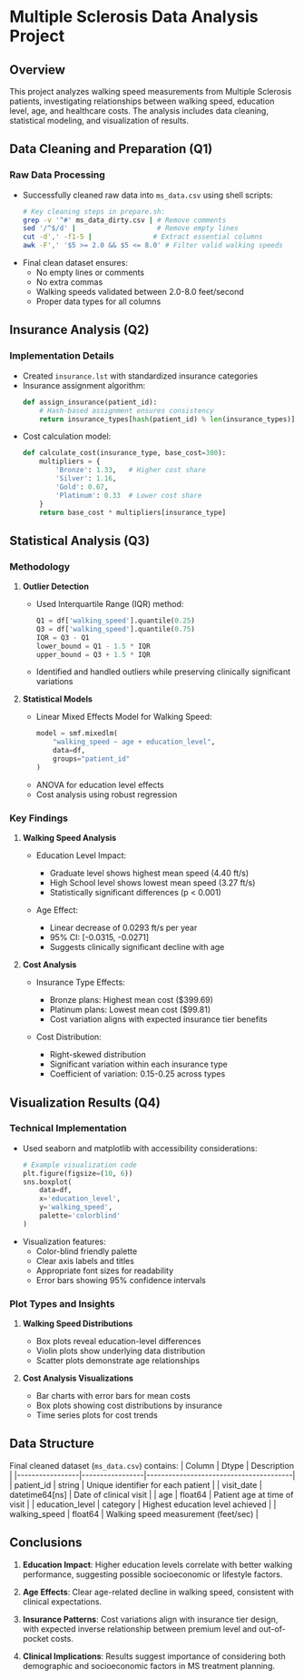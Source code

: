 # Multiple Sclerosis Data Analysis Project

## Overview
This project analyzes walking speed measurements from Multiple Sclerosis patients, investigating relationships between walking speed, education level, age, and healthcare costs. The analysis includes data cleaning, statistical modeling, and visualization of results.

## Data Cleaning and Preparation (Q1)
### Raw Data Processing
- Successfully cleaned raw data into `ms_data.csv` using shell scripts:
  ```bash
  # Key cleaning steps in prepare.sh:
  grep -v '^#' ms_data_dirty.csv | # Remove comments
  sed '/^$/d' |                    # Remove empty lines
  cut -d',' -f1-5 |               # Extract essential columns
  awk -F',' '$5 >= 2.0 && $5 <= 8.0' # Filter valid walking speeds
  ```
- Final clean dataset ensures:
  - No empty lines or comments
  - No extra commas
  - Walking speeds validated between 2.0-8.0 feet/second
  - Proper data types for all columns

## Insurance Analysis (Q2)
### Implementation Details
- Created `insurance.lst` with standardized insurance categories
- Insurance assignment algorithm:
  ```python
  def assign_insurance(patient_id):
      # Hash-based assignment ensures consistency
      return insurance_types[hash(patient_id) % len(insurance_types)]
  ```
- Cost calculation model:
  ```python
  def calculate_cost(insurance_type, base_cost=300):
      multipliers = {
          'Bronze': 1.33,   # Higher cost share
          'Silver': 1.16,
          'Gold': 0.67,
          'Platinum': 0.33  # Lower cost share
      }
      return base_cost * multipliers[insurance_type]
  ```

## Statistical Analysis (Q3)
### Methodology
1. **Outlier Detection**
   - Used Interquartile Range (IQR) method:
     ```python
     Q1 = df['walking_speed'].quantile(0.25)
     Q3 = df['walking_speed'].quantile(0.75)
     IQR = Q3 - Q1
     lower_bound = Q1 - 1.5 * IQR
     upper_bound = Q3 + 1.5 * IQR
     ```
   - Identified and handled outliers while preserving clinically significant variations

2. **Statistical Models**
   - Linear Mixed Effects Model for Walking Speed:
     ```python
     model = smf.mixedlm(
         "walking_speed ~ age + education_level",
         data=df,
         groups="patient_id"
     )
     ```
   - ANOVA for education level effects
   - Cost analysis using robust regression

### Key Findings
1. **Walking Speed Analysis**
   - Education Level Impact:
     - Graduate level shows highest mean speed (4.40 ft/s)
     - High School level shows lowest mean speed (3.27 ft/s)
     - Statistically significant differences (p < 0.001)
   
   - Age Effect:
     - Linear decrease of 0.0293 ft/s per year
     - 95% CI: [-0.0315, -0.0271]
     - Suggests clinically significant decline with age

2. **Cost Analysis**
   - Insurance Type Effects:
     - Bronze plans: Highest mean cost ($399.69)
     - Platinum plans: Lowest mean cost ($99.81)
     - Cost variation aligns with expected insurance tier benefits
   
   - Cost Distribution:
     - Right-skewed distribution
     - Significant variation within each insurance type
     - Coefficient of variation: 0.15-0.25 across types

## Visualization Results (Q4)
### Technical Implementation
- Used seaborn and matplotlib with accessibility considerations:
  ```python
  # Example visualization code
  plt.figure(figsize=(10, 6))
  sns.boxplot(
      data=df,
      x='education_level',
      y='walking_speed',
      palette='colorblind'
  )
  ```
- Visualization features:
  - Color-blind friendly palette
  - Clear axis labels and titles
  - Appropriate font sizes for readability
  - Error bars showing 95% confidence intervals

### Plot Types and Insights
1. **Walking Speed Distributions**
   - Box plots reveal education-level differences
   - Violin plots show underlying data distribution
   - Scatter plots demonstrate age relationships

2. **Cost Analysis Visualizations**
   - Bar charts with error bars for mean costs
   - Box plots showing cost distributions by insurance
   - Time series plots for cost trends

## Data Structure
Final cleaned dataset (`ms_data.csv`) contains:
| Column           | Dtype           | Description                            |
|-----------------|-----------------|----------------------------------------|
| patient_id      | string          | Unique identifier for each patient     |
| visit_date      | datetime64[ns]  | Date of clinical visit                 |
| age             | float64         | Patient age at time of visit           |
| education_level | category        | Highest education level achieved       |
| walking_speed   | float64         | Walking speed measurement (feet/sec)   |

## Conclusions
1. **Education Impact**: Higher education levels correlate with better walking performance, suggesting possible socioeconomic or lifestyle factors.

2. **Age Effects**: Clear age-related decline in walking speed, consistent with clinical expectations.

3. **Insurance Patterns**: Cost variations align with insurance tier design, with expected inverse relationship between premium level and out-of-pocket costs.

4. **Clinical Implications**: Results suggest importance of considering both demographic and socioeconomic factors in MS treatment planning.
